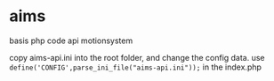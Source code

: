 # aims
basis php code api motionsystem

copy aims-api.ini into the root folder, and change the config data.
use `define('CONFIG',parse_ini_file("aims-api.ini"));` in the index.php
